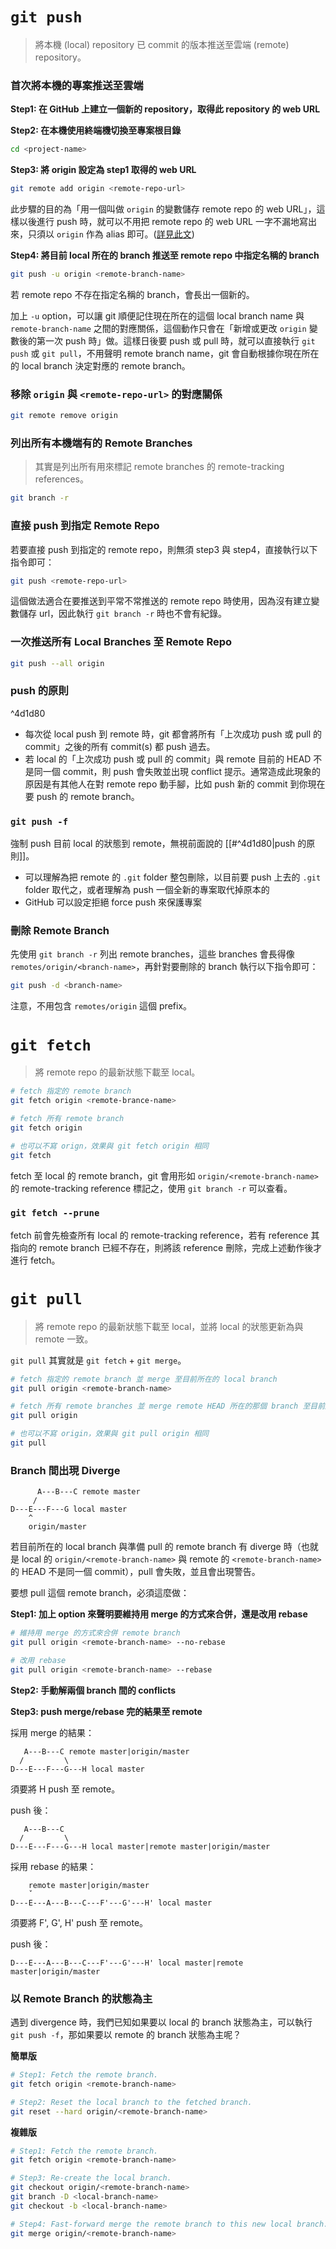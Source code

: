 # `git push`

>將本機 (local) repository 已 commit 的版本推送至雲端 (remote) repository。

### 首次將本機的專案推送至雲端

**Step1: 在 GitHub 上建立一個新的 repository，取得此 repository 的 web URL**

**Step2: 在本機使用終端機切換至專案根目錄**

```sh
cd <project-name>
```

**Step3: 將 origin 設定為 step1 取得的 web URL**

```sh
git remote add origin <remote-repo-url>
```

此步驟的目的為「用一個叫做 `origin` 的變數儲存 remote repo 的 web URL」，這樣以後進行 push 時，就可以不用把 remote repo 的 web URL 一字不漏地寫出來，只須以 `origin` 作為 alias 即可。([詳見此文](https://www.git-tower.com/learn/git/glossary/origin))

**Step4: 將目前 local 所在的 branch 推送至 remote repo 中指定名稱的 branch**

```sh
git push -u origin <remote-branch-name>
```

若 remote repo 不存在指定名稱的 branch，會長出一個新的。

加上 `-u` option，可以讓 git 順便記住現在所在的這個 local branch name 與 `remote-branch-name` 之間的對應關係，這個動作只會在「新增或更改 `origin` 變數後的第一次 push 時」做。這樣日後要 push 或 pull 時，就可以直接執行 `git push` 或 `git pull`，不用聲明 remote branch name，git 會自動根據你現在所在的 local branch 決定對應的 remote branch。

### 移除 `origin` 與 `<remote-repo-url>` 的對應關係

```sh
git remote remove origin
```

### 列出所有本機端有的 Remote Branches

>其實是列出所有用來標記 remote branches 的 remote-tracking references。

```sh
git branch -r
```

### 直接 push 到指定 Remote Repo

若要直接 push 到指定的 remote repo，則無須 step3 與 step4，直接執行以下指令即可：

```sh
git push <remote-repo-url>
```

這個做法適合在要推送到平常不常推送的 remote repo 時使用，因為沒有建立變數儲存 url，因此執行 `git branch -r` 時也不會有紀錄。

### 一次推送所有 Local Branches 至 Remote Repo

```sh
git push --all origin
```

### push 的原則

^4d1d80

- 每次從 local push 到 remote 時，git 都會將所有「上次成功 push 或 pull 的 commit」之後的所有 commit(s) 都 push 過去。
- 若 local 的「上次成功 push 或 pull 的 commit」與 remote 目前的 HEAD 不是同一個 commit，則 push 會失敗並出現 conflict 提示。通常造成此現象的原因是有其他人在對 remote repo 動手腳，比如 push 新的 commit 到你現在要 push 的 remote branch。

### `git push -f`

強制 push 目前 local 的狀態到 remote，無視前面說的 [[#^4d1d80|push 的原則]]。

-   可以理解為把 remote 的 `.git` folder 整包刪除，以目前要 push 上去的 `.git` folder 取代之，或者理解為 push 一個全新的專案取代掉原本的
-   GitHub 可以設定拒絕 force push 來保護專案

### 刪除 Remote Branch

先使用 `git branch -r` 列出 remote branches，這些 branches 會長得像 `remotes/origin/<branch-name>`，再針對要刪除的 branch 執行以下指令即可：

```sh
git push -d <branch-name>
```

注意，不用包含 `remotes/origin` 這個 prefix。

# `git fetch`

>將 remote repo 的最新狀態下載至 local。

```sh
# fetch 指定的 remote branch
git fetch origin <remote-brance-name>

# fetch 所有 remote branch
git fetch origin

# 也可以不寫 orign，效果與 git fetch origin 相同
git fetch
```

fetch 至 local 的 remote branch，git 會用形如 `origin/<remote-branch-name>` 的 remote-tracking reference 標記之，使用 `git branch -r` 可以查看。

### `git fetch --prune`

fetch 前會先檢查所有 local 的 remote-tracking reference，若有 reference 其指向的 remote branch 已經不存在，則將該 reference 刪除，完成上述動作後才進行 fetch。

# `git pull`

>將 remote repo 的最新狀態下載至 local，並將 local 的狀態更新為與 remote 一致。

`git pull` 其實就是 `git fetch` + `git merge`。

```sh
# fetch 指定的 remote branch 並 merge 至目前所在的 local branch
git pull origin <remote-branch-name>

# fetch 所有 remote branches 並 merge remote HEAD 所在的那個 branch 至目前所在的 local branch
git pull origin

# 也可以不寫 origin，效果與 git pull origin 相同
git pull
```

### Branch 間出現 Diverge

```plaintext
      A---B---C remote master
     /
D---E---F---G local master
    ^
    origin/master
```

若目前所在的 local branch 與準備 pull 的 remote branch 有 diverge 時（也就是 local 的 `origin/<remote-branch-name>` 與 remote 的 `<remote-branch-name>` 的 HEAD 不是同一個 commit），pull 會失敗，並且會出現警告。

要想 pull 這個 remote branch，必須這麼做：

**Step1: 加上 option 來聲明要維持用 merge 的方式來合併，還是改用 rebase**

```sh
# 維持用 merge 的方式來合併 remote branch
git pull origin <remote-branch-name> --no-rebase

# 改用 rebase
git pull origin <remote-branch-name> --rebase
```

**Step2: 手動解兩個 branch 間的 conflicts**

**Step3: push merge/rebase 完的結果至 remote**

採用 merge 的結果：

```plaintext
   A---B---C remote master|origin/master
  /         \
D---E---F---G---H local master
```

須要將 H push 至 remote。

push 後：

```plaintext
   A---B---C
  /         \
D---E---F---G---H local master|remote master|origin/master
```

採用 rebase 的結果：

```plaintext
    remote master|origin/master
    ˇ
D---E---A---B---C---F'---G'---H' local master
```

須要將 F', G', H' push 至 remote。

push 後：

```plaintext
D---E---A---B---C---F'---G'---H' local master|remote master|origin/master
```

### 以 Remote Branch 的狀態為主

遇到 divergence 時，我們已知如果要以 local 的 branch 狀態為主，可以執行 `git push -f`，那如果要以 remote 的 branch 狀態為主呢？

**簡單版**

```sh
# Step1: Fetch the remote branch.
git fetch origin <remote-branch-name>

# Step2: Reset the local branch to the fetched branch.
git reset --hard origin/<remote-branch-name>
```

**複雜版**

```sh
# Step1: Fetch the remote branch.
git fetch origin <remote-branch-name>

# Step3: Re-create the local branch.
git checkout origin/<remote-branch-name>
git branch -D <local-branch-name>
git checkout -b <local-branch-name>

# Step4: Fast-forward merge the remote branch to this new local branch.
git merge origin/<remote-branch-name>
```
